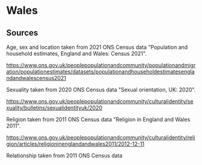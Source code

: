 # Wales

## Sources

Age, sex and location taken from 2021 ONS Census data "Population and household estimates, England and Wales: Census 2021".

https://www.ons.gov.uk/peoplepopulationandcommunity/populationandmigration/populationestimates/datasets/populationandhouseholdestimatesenglandandwalescensus2021

Sexuality taken from 2020 ONS Census data "Sexual orientation, UK: 2020".

https://www.ons.gov.uk/peoplepopulationandcommunity/culturalidentity/sexuality/bulletins/sexualidentityuk/2020

Religion taken from 2011 ONS Census data "Religion in England and Wales 2011".

https://www.ons.gov.uk/peoplepopulationandcommunity/culturalidentity/religion/articles/religioninenglandandwales2011/2012-12-11

Relationship taken from 2011 ONS Census data